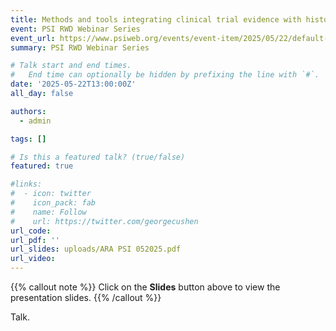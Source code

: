```yaml
---
title: Methods and tools integrating clinical trial evidence with historical or real-world data, Bayesian borrowing, and causal inference
event: PSI RWD Webinar Series
event_url: https://www.psiweb.org/events/event-item/2025/05/22/default-calendar/psi-webinar-methods-and-tools-integrating-clinical-trial-evidence-with-historical-or-real-world-data-bayesian-borrowing-and-causal-inference
summary: PSI RWD Webinar Series

# Talk start and end times.
#   End time can optionally be hidden by prefixing the line with `#`.
date: '2025-05-22T13:00:00Z'
all_day: false

authors:
  - admin

tags: []

# Is this a featured talk? (true/false)
featured: true

#links:
#  - icon: twitter
#    icon_pack: fab
#    name: Follow
#    url: https://twitter.com/georgecushen
url_code: 
url_pdf: ''
url_slides: uploads/ARA PSI 052025.pdf
url_video: 
---
```


{{% callout note %}}
Click on the **Slides** button above to view the presentation slides. 
{{% /callout %}}

Talk.
